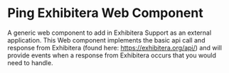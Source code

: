 # Ping Exhibitera Web Component

A generic web component to add in Exhibitera Support as an external application. This Web component implements the basic api call and response from Exhibitera (found here: https://exhibitera.org/api/) and will provide events when a response from Exhibitera occurs that you would need to handle.
